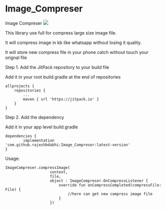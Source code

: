 # Image_Compreser
Image Compreser
[![](https://jitpack.io/v/rajeshbdabhi/Image_Compreser.svg)](https://jitpack.io/#rajeshbdabhi/Image_Compreser)

This library use full for compress large size image file.

It will compress image in kb like whatsapp without losing it quality.

It will store new compress file in your phone catch without touch your orignal file

Step 1. Add the JitPack repository to your build file

Add it in your root build.gradle at the end of repositories
	
	allprojects {
		repositories {
			...
			maven { url 'https://jitpack.io' }
		}
	}


Step 2. Add the dependency

Add it in your app level build.gradle

	dependencies {
    		implementation 'com.github.rajeshbdabhi:Image_Compreser:latest-version'
	}
	
Usage:

	ImageCompreser.compressImage(
                        context,
                        file,
                        object : ImageCompreser.OnCompressListener {
                            override fun onCompressCompleted(compressFile: File) {
                                //here can get new compress image file
                            }
                        })
